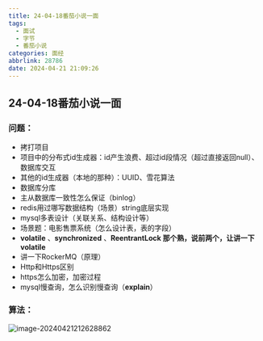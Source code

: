 ```yaml
---
title: 24-04-18番茄小说一面
tags:
  - 面试
  - 字节
  - 番茄小说
categories: 面经
abbrlink: 28786
date: 2024-04-21 21:09:26
---
```




## 24-04-18番茄小说一面



### 问题：

- 拷打项目
- 项目中的分布式id生成器：id产生浪费、超过id段情况（超过直接返回null）、数据库交互
- 其他的id生成器（本地的那种）：UUID、雪花算法
- 数据库分库
- 主从数据库一致性怎么保证（binlog）
- redis用过哪写数据结构（场景）string底层实现
- mysql多表设计（关联关系、结构设计等）
- 场景题：电影售票系统（怎么设计表，表的字段）
- **volatile** 、**synchronized** 、**ReentrantLock **那个熟，说前两个，让讲一下**volatile**
- 讲一下RockerMQ（原理）
- Http和Https区别
- https怎么加密，加密过程
- mysql慢查询，怎么识别慢查询（**explain**）







### 算法：

![image-20240421212628862](https://gitee.com/qingy735/blogimg/raw/master/img/image-20240421212628862.png)































